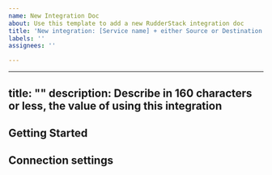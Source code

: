 ```yaml
---
name: New Integration Doc
about: Use this template to add a new RudderStack integration doc
title: 'New integration: [Service name] + either Source or Destination'
labels: ''
assignees: ''

---
```


---
title: ""
description: Describe in 160 characters or less, the value of using this integration
---

## Getting Started

## Connection settings

